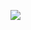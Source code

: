 <img src="https://c4.wallpaperflare.com/wallpaper/462/877/262/anime-girls-sky-clouds-black-hair-wallpaper-preview.jpg"></img>
